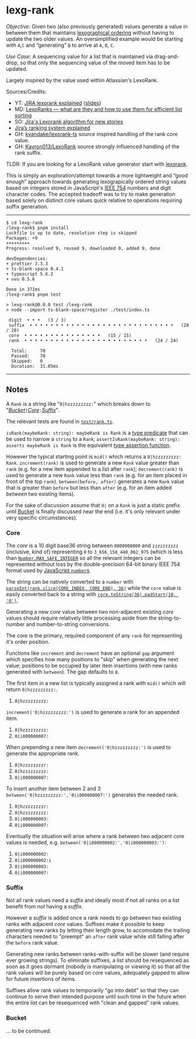 # lexg-rank

*Objective*: Given two (also previously generated) values generate a value in between them that maintains [lexographical ordering](https://en.wikipedia.org/wiki/Lexicographic_order) without having to update the two older values. An oversimplified example would be starting with `A`,`C` and “generating” `B` to arrive at `A`, `B`, `C`.

*Use Case*: A sequencing value for a list that is maintained via drag-and-drop, so that only the sequencing value of the moved item has to be updated.

Largely inspired by the value used within Atlassian's LexoRank.

Sources/Credits:
- YT: [JIRA lexorank explained](https://www.youtube.com/watch?v=OjQv9xMoFbg) ([slides](https://prezi.com/zu442jt_9z2m/lexorank/))
- MD: [LexoRanks — what are they and how to use them for efficient list sorting](https://medium.com/whisperarts/lexorank-what-are-they-and-how-to-use-them-for-efficient-list-sorting-a48fc4e7849f)
- SO: [Jira's Lexorank algorithm for new stories](https://stackoverflow.com/questions/40718900/jiras-lexorank-algorithm-for-new-stories)
- [Jira’s ranking system explained](https://tmcalm.nl/blog/lexorank-jira-ranking-system-explained/)
- GH: [kvandake/lexorank-ts](https://github.com/kvandake/lexorank-ts) source inspired handling of the rank core value.
- GH: [Kayron013/LexoRank](https://github.com/Kayron013/LexoRank) source strongly influenced handling of the rank suffix.

TLDR: If you are looking for a LexoRank value generator start with [lexorank](https://www.npmjs.com/package/lexorank). 

This is simply an exploration/attempt towards a more lightweight and “good enough” approach towards generating lexograpically ordered string values based on integers stored in JavaScript's [IEEE 754](https://en.wikipedia.org/wiki/Double-precision_floating-point_format) numbers and digit character codes. The accepted tradeoff was to try to make generation based solely on distinct core values quick relative to operations requiring suffix generation.

---
```shell
$ cd lexg-rank
/lexg-rank$ pnpm install
Lockfile is up to date, resolution step is skipped
Packages: +9
+++++++++
Progress: resolved 9, reused 9, downloaded 0, added 9, done

devDependencies:
+ prettier 3.3.3
+ ts-blank-space 0.4.1
+ typescript 5.6.2
+ uvu 0.5.6

Done in 371ms
/lexg-rank$ pnpm test

> lexg-rank@0.0.0 test /lexg-rank
> node --import ts-blank-space/register ./test/index.ts

 digit  • • •   (3 / 3)
 suffix  • • • • • • • • • • • • • • • • • • • • • • • • • • • •   (28 / 28)
 core  • • • • • • • • • • • • • • •   (15 / 15)
 rank  • • • • • • • • • • • • • • • • • • • • • • • •   (24 / 24)

  Total:     70
  Passed:    70
  Skipped:   0
  Duration:  31.05ms

```
---

## Notes

A `Rank` is a string like "`0|hzzzzzzzzz:`" which breaks down to "[*Bucket*](#bucket)`|`[*Core*](#core)`:`[*Suffix*](#suffix)".

The relevant tests are found in [`test/rank.ts`](test/rank.ts).

`isRank(maybeRank: string): maybeRank is Rank` is a [type predicate](https://www.typescriptlang.org/docs/handbook/2/narrowing.html#using-type-predicates) that can be used to narrow a `string` to a `Rank`; `assertIsRank(maybeRank: string): asserts maybeRank is Rank` is the equivalent [type assertion function](https://www.typescriptlang.org/docs/handbook/release-notes/typescript-3-7.html#assertion-functions). 

However the typical starting point is `mid()` which returns a `0|hzzzzzzzzz:` `Rank`. `increment(rank)` is used to generate a new `Rank` value greater than `rank` (e.g. for a new item appended to a list after `rank`); `decrement(rank)` is used to generate a new `Rank` value less than `rank` (e.g. for an item placed in front of the top `rank`). `between(before, after)` generates a new `Rank` value that is greater than `before` but less than `after` (e.g. for an item added *between* two existing items). 

For the sake of discussion assume that `0|` on a `Rank` is just a static prefix until [Bucket](#bucket) is finally discussed near the end (i.e. it's only relevant under very specific circumstances).

### Core
The *core* is a 10 digit base36 string between `0000000000` and `zzzzzzzzzz` (inclusive, kind of) representing `0` to `3_656_158_440_062_975` (which is less than [`Number.MAX_SAFE_INTEGER`](https://developer.mozilla.org/en-US/docs/Web/JavaScript/Reference/Global_Objects/Number/MAX_SAFE_INTEGER) so all the relevant integers can be represented without loss by the double-precision 64-bit binary IEEE 754 format used by [JavaScript `number`s](https://developer.mozilla.org/en-US/docs/Web/JavaScript/Reference/Global_Objects/Number#number_encoding).

The string can be natively converted to a `number` with [`parseInt(rank.slice(CORE_INDEX, CORE_END), 36)`](https://developer.mozilla.org/en-US/docs/Web/JavaScript/Reference/Global_Objects/parseInt) while the `core` value is easily converted back to a string with [`core.toString(36).padStart(10, '0')`](https://developer.mozilla.org/en-US/docs/Web/JavaScript/Reference/Global_Objects/Number/toString#radix).

Generating a new *core* value between two non-adjacent existing *core* values should require relatively little processing aside from the string-to-number and number-to-string conversions.

The *core* is the primary, required component of any `rank` for representing it's order position.

Functions like `increment` and `decrement` have an optional `gap` argument which specifies how many positions to "skip" when generating the next value; positions to be occupied by later item insertions (with new ranks generated with `between`). The gap defaults to `8`.

The first item in a new list is typically assigned a rank with `mid()` which will return `0|hzzzzzzzzz:`.

1. `0|hzzzzzzzzz:`

`increment('0|hzzzzzzzzz:')` is used to generate a rank for an appended item.

1. `0|hzzzzzzzzz:`
2. `0|i000000007:`

When prepending a new item `decrement('0|hzzzzzzzzz:')` is used to generate the appropriate rank.

1. `0|hzzzzzzzzr:`
2. `0|hzzzzzzzzz:`
3. `0|i000000007:`

To insert another item between 2 and 3 `between('0|hzzzzzzzzz:','0|i000000007:')` generates the needed rank.

1. `0|hzzzzzzzzr:`
2. `0|hzzzzzzzzz:`
3. `0|i000000003:`
4. `0|i000000007:`

Eventually the situation will arise where a rank between two adjacent core values is needed, e.g. `between('0|i000000002:','0|i000000003:')`:

1. `0|i000000002:`
1. `0|i000000002:i`
3. `0|i000000003:`
4. `0|i000000007:`

### Suffix

Not all rank values need a *suffix* and ideally most if not all ranks on a list benefit from *not* having a *suffix*. 

However a *suffix* is added once a rank needs to go between two existing ranks with adjacent *core* values. Suffixes make it possible to keep generating new ranks by letting their length grow, to accomodate the trailing characters needed to "preempt" an `after` rank value while still falling after the `before` rank value. 

Generating new ranks between ranks-with-suffix will be slower (and require ever growing strings). To eliminate suffixes, a list should be resequenced as soon as it goes dormant (nobody is manipulating or viewing it) so that all the rank values will be purely based on *core* values, adequately gapped to allow for future insertions of items. 

Suffixes allow rank values to temporarily "go into debt" so that they can continue to serve their intended purpose until such time in the future when the entire list can be resequenced with "clean and gapped" rank values.  

### Bucket

… to be continued.
